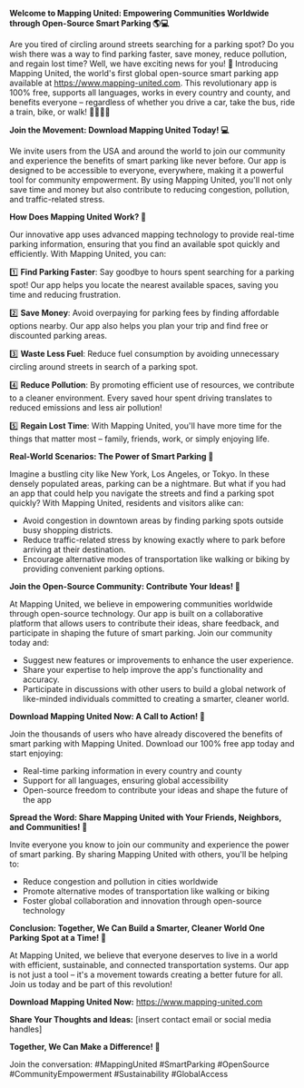 **Welcome to Mapping United: Empowering Communities Worldwide through Open-Source Smart Parking 🌎💻**

Are you tired of circling around streets searching for a parking spot? Do you wish there was a way to find parking faster, save money, reduce pollution, and regain lost time? Well, we have exciting news for you! 🚀 Introducing Mapping United, the world's first global open-source smart parking app available at https://www.mapping-united.com. This revolutionary app is 100% free, supports all languages, works in every country and county, and benefits everyone – regardless of whether you drive a car, take the bus, ride a train, bike, or walk! 🚶‍♀️🚌🚂

**Join the Movement: Download Mapping United Today! 💻**

We invite users from the USA and around the world to join our community and experience the benefits of smart parking like never before. Our app is designed to be accessible to everyone, everywhere, making it a powerful tool for community empowerment. By using Mapping United, you'll not only save time and money but also contribute to reducing congestion, pollution, and traffic-related stress.

**How Does Mapping United Work? 🤔**

Our innovative app uses advanced mapping technology to provide real-time parking information, ensuring that you find an available spot quickly and efficiently. With Mapping United, you can:

1️⃣ **Find Parking Faster**: Say goodbye to hours spent searching for a parking spot! Our app helps you locate the nearest available spaces, saving you time and reducing frustration.

2️⃣ **Save Money**: Avoid overpaying for parking fees by finding affordable options nearby. Our app also helps you plan your trip and find free or discounted parking areas.

3️⃣ **Waste Less Fuel**: Reduce fuel consumption by avoiding unnecessary circling around streets in search of a parking spot.

4️⃣ **Reduce Pollution**: By promoting efficient use of resources, we contribute to a cleaner environment. Every saved hour spent driving translates to reduced emissions and less air pollution!

5️⃣ **Regain Lost Time**: With Mapping United, you'll have more time for the things that matter most – family, friends, work, or simply enjoying life.

**Real-World Scenarios: The Power of Smart Parking 🌟**

Imagine a bustling city like New York, Los Angeles, or Tokyo. In these densely populated areas, parking can be a nightmare. But what if you had an app that could help you navigate the streets and find a parking spot quickly? With Mapping United, residents and visitors alike can:

* Avoid congestion in downtown areas by finding parking spots outside busy shopping districts.
* Reduce traffic-related stress by knowing exactly where to park before arriving at their destination.
* Encourage alternative modes of transportation like walking or biking by providing convenient parking options.

**Join the Open-Source Community: Contribute Your Ideas! 🤝**

At Mapping United, we believe in empowering communities worldwide through open-source technology. Our app is built on a collaborative platform that allows users to contribute their ideas, share feedback, and participate in shaping the future of smart parking. Join our community today and:

* Suggest new features or improvements to enhance the user experience.
* Share your expertise to help improve the app's functionality and accuracy.
* Participate in discussions with other users to build a global network of like-minded individuals committed to creating a smarter, cleaner world.

**Download Mapping United Now: A Call to Action! 📲**

Join the thousands of users who have already discovered the benefits of smart parking with Mapping United. Download our 100% free app today and start enjoying:

* Real-time parking information in every country and county
* Support for all languages, ensuring global accessibility
* Open-source freedom to contribute your ideas and shape the future of the app

**Spread the Word: Share Mapping United with Your Friends, Neighbors, and Communities! 🤩**

Invite everyone you know to join our community and experience the power of smart parking. By sharing Mapping United with others, you'll be helping to:

* Reduce congestion and pollution in cities worldwide
* Promote alternative modes of transportation like walking or biking
* Foster global collaboration and innovation through open-source technology

**Conclusion: Together, We Can Build a Smarter, Cleaner World One Parking Spot at a Time! 🌟**

At Mapping United, we believe that everyone deserves to live in a world with efficient, sustainable, and connected transportation systems. Our app is not just a tool – it's a movement towards creating a better future for all. Join us today and be part of this revolution!

**Download Mapping United Now:** https://www.mapping-united.com

**Share Your Thoughts and Ideas:** [insert contact email or social media handles]

**Together, We Can Make a Difference! 💪**

Join the conversation: #MappingUnited #SmartParking #OpenSource #CommunityEmpowerment #Sustainability #GlobalAccess
